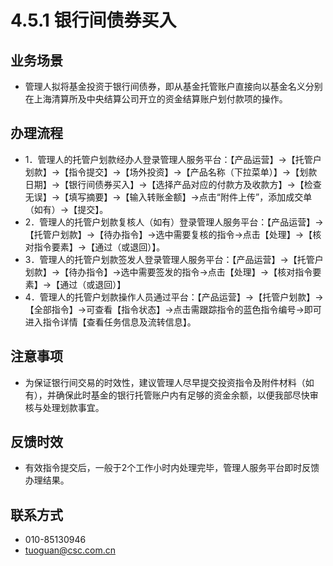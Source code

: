 # 4.5.1 银行间债券买入
## <i class="hicon lb1"></i>业务场景	
- 管理人拟将基金投资于银行间债券，即从基金托管账户直接向以基金名义分别在上海清算所及中央结算公司开立的资金结算账户划付款项的操作。

## <i class="hicon lb2"></i>办理流程
- 1．管理人的托管户划款经办人登录管理人服务平台：【产品运营】->【托管户划款】->【指令提交】->【场外投资】->【产品名称（下拉菜单）】->【划款日期】->【银行间债券买入】->【选择产品对应的付款方及收款方】->【检查无误】->【填写摘要】->【输入转账金额】->点击“附件上传”，添加成交单（如有）->【提交】。
- 2．管理人的托管户划款复核人（如有）登录管理人服务平台：【产品运营】->【托管户划款】->【待办指令】->选中需要复核的指令->点击【处理】->【核对指令要素】->【通过（或退回）】。
- 3．管理人的托管户划款签发人登录管理人服务平台：【产品运营】->【托管户划款】->【待办指令】->选中需要签发的指令->点击【处理】->【核对指令要素】->【通过（或退回）】
- 4．管理人的托管户划款操作人员通过平台：【产品运营】->【托管户划款】->【全部指令】->可查看【指令状态】->点击需跟踪指令的蓝色指令编号->即可进入指令详情【查看任务信息及流转信息】。

## <i class="hicon lb3"></i>注意事项
- 为保证银行间交易的时效性，建议管理人尽早提交投资指令及附件材料（如有），并确保此时基金的银行托管账户内有足够的资金余额，以便我部尽快审核与处理划款事宜。

## <i class="hicon lb4"></i>反馈时效
- 有效指令提交后，一般于2个工作小时内处理完毕，管理人服务平台即时反馈办理结果。

## <i class="hicon lb5"></i>联系方式
- 010-85130946
- tuoguan@csc.com.cn
